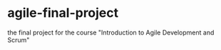# agile-final-project
the final project for the course "Introduction to Agile Development and Scrum"
